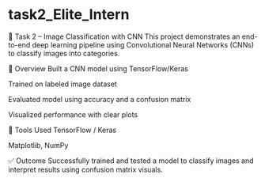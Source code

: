 # task2_Elite_Intern
🧠 Task 2 – Image Classification with CNN
This project demonstrates an end-to-end deep learning pipeline using Convolutional Neural Networks (CNNs) to classify images into categories.

📌 Overview
Built a CNN model using TensorFlow/Keras

Trained on labeled image dataset

Evaluated model using accuracy and a confusion matrix

Visualized performance with clear plots

🧪 Tools Used
TensorFlow / Keras

Matplotlib, NumPy

✅ Outcome
Successfully trained and tested a model to classify images and interpret results using confusion matrix visuals.


